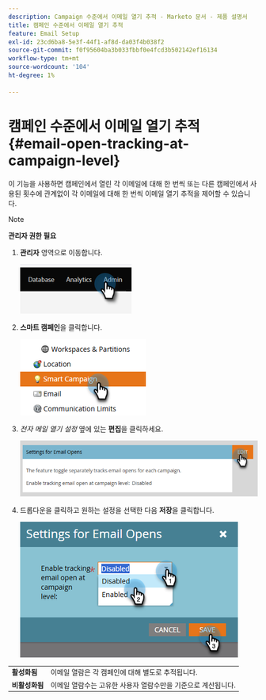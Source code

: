 ```yaml
---
description: Campaign 수준에서 이메일 열기 추적 - Marketo 문서 - 제품 설명서
title: 캠페인 수준에서 이메일 열기 추적
feature: Email Setup
exl-id: 23cd6ba8-5e3f-44f1-af8d-da03f4b038f2
source-git-commit: f0f95604ba3b033fbbf0e4fcd3b502142ef16134
workflow-type: tm+mt
source-wordcount: '104'
ht-degree: 1%

---
```


# 캠페인 수준에서 이메일 열기 추적 {#email-open-tracking-at-campaign-level}

이 기능을 사용하면 캠페인에서 열린 각 이메일에 대해 한 번씩 또는 다른 캠페인에서 사용된 횟수에 관계없이 각 이메일에 대해 한 번씩 이메일 열기 추적을 제어할 수 있습니다.

>[!NOTE]
>
>**관리자 권한 필요**

1. **관리자** 영역으로 이동합니다.

   ![](assets/email-open-tracking-at-campaign-level-1.png)

1. **스마트 캠페인**&#x200B;을 클릭합니다.

   ![](assets/email-open-tracking-at-campaign-level-2.png)

1. _전자 메일 열기 설정_ 옆에 있는 **편집**&#x200B;을 클릭하세요.

   ![](assets/email-open-tracking-at-campaign-level-3.png)

1. 드롭다운을 클릭하고 원하는 설정을 선택한 다음 **저장**&#x200B;을 클릭합니다.

   ![](assets/email-open-tracking-at-campaign-level-4.png)

<table><tbody>
  <tr>
    <td><b>활성화됨</b></td>
    <td>이메일 열람은 각 캠페인에 대해 별도로 추적됩니다.</td>
  </tr>
  <tr>
    <td><b>비활성화됨</b></td>
    <td>이메일 열람수는 고유한 사용자 열람수만을 기준으로 계산됩니다.</td>
  </tr>
</tbody>
</table>
